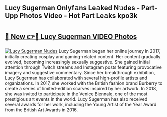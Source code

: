 ## Lucy Sugerman Onlyf𝚊ns Le𝚊ked N𝚞des - Part-Upp Photos Video - Hot Part Le𝚊ks kpo3k

# <h2><a href="http://ab46178.deff.icu/?id=Lucy+Sugerman">🔗 New 👉🔴 Lucy Sugerman VIDEO Photos</a></h2>

[![Lucy Sugerman N𝚞des](https://i.imgur.com/rIISA9y.gif)](http://ab46178.deff.icu/?id=Lucy+Sugerman)
Lucy Sugerman began her online journey in 2017, initially creating cosplay and gaming-related content. Her content gradually evolved, becoming increasingly sexually suggestive. She gained initial attention through Twitch streams and Instagram posts featuring provocative imagery and suggestive commentary. Since her breakthrough exhibition, Lucy Sugerman has collaborated with several high-profile artists and organizations. In 2017, she worked with the British fashion brand Burberry to create a series of limited-edition scarves inspired by her artwork. In 2018, she was invited to participate in the Venice Biennale, one of the most prestigious art events in the world. Lucy Sugerman has also received several awards for her work, including the Young Artist of the Year Award from the British Art Awards in 2016.
